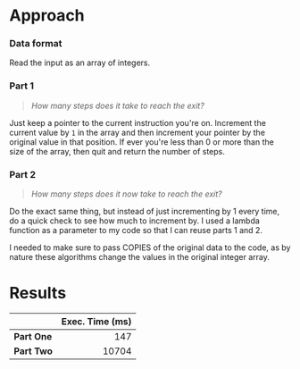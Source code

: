 # Approach
### Data format

Read the input as an array of integers.

### Part 1
> _How many steps does it take to reach the exit?_

Just keep a pointer to the current instruction you're on. Increment the current value by `1` in the array and then increment
your pointer by the original value in that position. If ever you're less than 0 or more than the size of the array, then quit
and return the number of steps.

### Part 2
> _How many steps does it now take to reach the exit?_

Do the exact same thing, but instead of just incrementing by 1 every time, do a quick check to see how much to increment by.
I used a lambda function as a parameter to my code so that I can reuse parts 1 and 2.

I needed to make sure to pass COPIES of the original data to the code, as by nature these algorithms change the values in the
original integer array.

# Results

|              | Exec. Time (ms) |
|--------------|----------------:|
| **Part One** |             147 |
| **Part Two** |           10704 |
